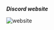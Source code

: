 ***Discord website***

![website](https://user-images.githubusercontent.com/88189918/220788899-4b025c55-9301-4ed4-b16d-8369774e4512.png)
